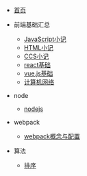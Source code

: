 - [首页](/)

* 前端基础汇总
  * [JavaScript小记](zh-cn/前端基础汇总/JavaScript小记)
  * [HTML小记](zh-cn/前端基础汇总/HTML小记)
  * [CCS小记](zh-cn/前端基础汇总/CSS小记)
  * [react基础](zh-cn/前端基础汇总/react基础)
  * [vue.js基础](zh-cn/前端基础汇总/vue.js基础)
  * [计算机网络](zh-cn/前端基础汇总/计算机网络)
  
* node
  * [nodejs](zh-cn/node/nodejs)

- webpack
  - [webpack概念与配置](zh-cn/webpack/webpack概念与配置)

- 算法
  - [排序](zh-cn/算法/排序)